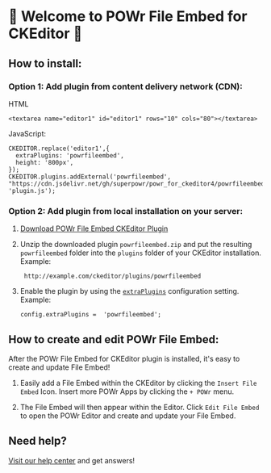 # 🎉 Welcome to POWr File Embed for CKEditor 🎉

## How to install:

### Option 1: Add plugin from content delivery network (CDN):
HTML

    <textarea name="editor1" id="editor1" rows="10" cols="80"></textarea>

JavaScript:

    CKEDITOR.replace('editor1',{
      extraPlugins: 'powrfileembed',
      height: '800px',
    });
    CKEDITOR.plugins.addExternal('powrfileembed', "https://cdn.jsdelivr.net/gh/superpowr/powr_for_ckeditor4/powrfileembed/", 'plugin.js');

### Option 2: Add plugin from local installation on your server:
1.  [Download POWr File Embed CKEditor Plugin](https://cdn.jsdelivr.net/gh/superpowr/powr_for_ckeditor4/powrfileembed/powrfileembed.zip)
2. Unzip the downloaded plugin  `powrfileembed.zip`  and put the resulting `powrfileembed` folder into the  `plugins`  folder of your CKEditor installation. Example:

	    http://example.com/ckeditor/plugins/powrfileembed

3.  Enable the plugin by using the  [`extraPlugins`](https://ckeditor.com/docs/ckeditor4/latest/api/CKEDITOR_config.html#cfg-extraPlugins)  configuration setting. Example:

	    config.extraPlugins =  'powrfileembed';



## How to create and edit POWr File Embed:

After the POWr File Embed for CKEditor plugin is installed, it's easy to create and update File Embed!

1. Easily add a File Embed within the CKEditor by clicking the `Insert File Embed` Icon. Insert more POWr Apps by clicking the `+ POWr` menu.

2. The File Embed will then appear within the Editor. Click `Edit File Embed` to open the POWr Editor and create and update your File Embed.

## Need help?
[Visit our help center](https://www.powr.io/knowledge-base) and get answers!
